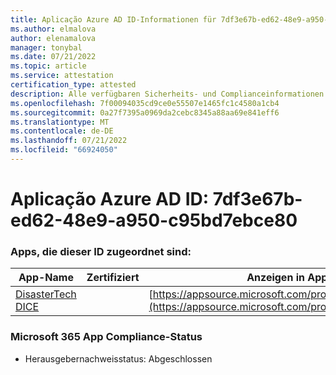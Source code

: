 ```yaml
---
title: Aplicação Azure AD ID-Informationen für 7df3e67b-ed62-48e9-a950-c95bd7ebce80
ms.author: elmalova
author: elenamalova
manager: tonybal
ms.date: 07/21/2022
ms.topic: article
ms.service: attestation
certification_type: attested
description: Alle verfügbaren Sicherheits- und Complianceinformationen für 7df3e67b-ed62-48e9-a950-c95bd7ebce80.
ms.openlocfilehash: 7f00094035cd9ce0e55507e1465fc1c4580a1cb4
ms.sourcegitcommit: 0a27f7395a0969da2cebc8345a88aa69e841eff6
ms.translationtype: MT
ms.contentlocale: de-DE
ms.lasthandoff: 07/21/2022
ms.locfileid: "66924050"
---
```

# <a name="azure-app-id-7df3e67b-ed62-48e9-a950-c95bd7ebce80"></a>Aplicação Azure AD ID: 7df3e67b-ed62-48e9-a950-c95bd7ebce80


### <a name="apps-associated-with-this-id"></a>Apps, die dieser ID zugeordnet sind:
| **App-Name** | **Zertifiziert** | **Anzeigen in AppSource** |
|--------------|---------------|-----------------------|
| [DisasterTech DICE](../forward/WA200001909.md) |  | [https://appsource.microsoft.com/product/office/WA200001909](https://appsource.microsoft.com/product/office/WA200001909) |

### <a name="microsoft-365-app-compliance-status"></a>Microsoft 365 App Compliance-Status
- Herausgebernachweisstatus: Abgeschlossen
